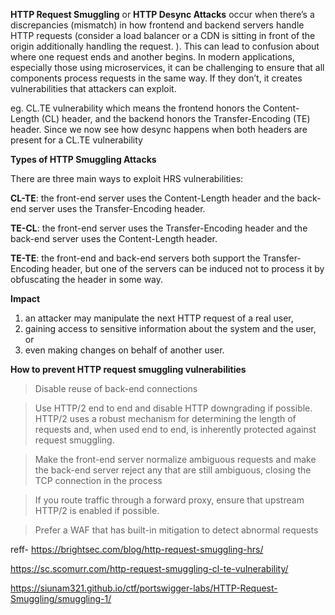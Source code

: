 **HTTP Request Smuggling** or **HTTP Desync Attacks** occur when there’s a discrepancies (mismatch) in how frontend and backend servers handle HTTP requests (consider a load balancer or a CDN is sitting in front of the origin additionally handling the request. ). This can lead to confusion about where one request ends and another begins. In modern applications, especially those using microservices, it can be challenging to ensure that all components process requests in the same way. If they don’t, it creates vulnerabilities that attackers can exploit.


eg. CL.TE vulnerability which means the frontend honors the Content-Length (CL) header, and the backend honors the Transfer-Encoding (TE) header. Since we now see how desync happens when both headers are present for a CL.TE vulnerability

**Types of HTTP Smuggling Attacks**

There are three main ways to exploit HRS vulnerabilities:


**CL-TE**: the front-end server uses the Content-Length header and the back-end server uses the Transfer-Encoding header.

**TE-CL**: the front-end server uses the Transfer-Encoding header and the back-end server uses the Content-Length header.

**TE-TE**: the front-end and back-end servers both support the Transfer-Encoding header, but one of the servers can be induced not to process it by obfuscating the header in some way.


**Impact**


1. an attacker may manipulate the next HTTP request of a real user,
2. gaining access to sensitive information about the system and the user, or
3. even making changes on behalf of another user.
   

**How to prevent HTTP request smuggling vulnerabilities**



> Disable reuse of back-end connections

> Use HTTP/2 end to end and disable HTTP downgrading if possible. HTTP/2 uses a robust mechanism for determining the length of requests and, when used end to end, is inherently protected against request smuggling.

> Make the front-end server normalize ambiguous requests and make the back-end server reject any that are still ambiguous, closing the TCP connection in the process

> If you route traffic through a forward proxy, ensure that upstream HTTP/2 is enabled if possible.

> Prefer a WAF that has built-in mitigation to detect abnormal requests


reff-
https://brightsec.com/blog/http-request-smuggling-hrs/

https://sc.scomurr.com/http-request-smuggling-cl-te-vulnerability/

https://siunam321.github.io/ctf/portswigger-labs/HTTP-Request-Smuggling/smuggling-1/
